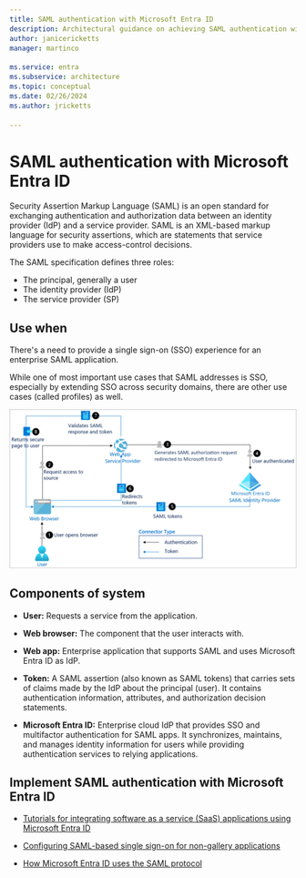 ```yaml
---
title: SAML authentication with Microsoft Entra ID
description: Architectural guidance on achieving SAML authentication with Microsoft Entra ID
author: janicericketts
manager: martinco

ms.service: entra
ms.subservice: architecture
ms.topic: conceptual
ms.date: 02/26/2024
ms.author: jricketts

---
```


# SAML authentication with Microsoft Entra ID

Security Assertion Markup Language (SAML) is an open standard for exchanging authentication and authorization data between an identity provider (IdP) and a service provider. SAML is an XML-based markup language for security assertions, which are statements that service providers use to make access-control decisions.

The SAML specification defines three roles:

- The principal, generally a user
- The identity provider (IdP)
- The service provider (SP)

## Use when

There's a need to provide a single sign-on (SSO) experience for an enterprise SAML application.

While one of most important use cases that SAML addresses is SSO, especially by extending SSO across security domains, there are other use cases (called profiles) as well.

![architectural diagram for SAML](./media/authentication-patterns/saml-auth.png)

## Components of system

- **User:** Requests a service from the application.

- **Web browser:** The component that the user interacts with.

- **Web app:** Enterprise application that supports SAML and uses Microsoft Entra ID as IdP.

- **Token:** A SAML assertion (also known as SAML tokens) that carries sets of claims made by the IdP about the principal (user). It contains authentication information, attributes, and authorization decision statements.

- **Microsoft Entra ID:** Enterprise cloud IdP that provides SSO and multifactor authentication for SAML apps. It synchronizes, maintains, and manages identity information for users while providing authentication services to relying applications.

<a name='implement-saml-authentication-with-azure-ad'></a>

## Implement SAML authentication with Microsoft Entra ID

- [Tutorials for integrating software as a service (SaaS) applications using Microsoft Entra ID](~/identity/saas-apps/tutorial-list.md)

- [Configuring SAML-based single sign-on for non-gallery applications](~/identity/enterprise-apps/add-application-portal.md)

- [How Microsoft Entra ID uses the SAML protocol](~/identity-platform/saml-protocol-reference.md)
